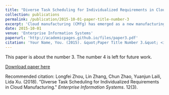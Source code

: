 ```yaml
---
title: "Diverse Task Scheduling for Individualized Requirements in Cloud Manufacturing"
collection: publications
permalink: /publication/2015-10-01-paper-title-number-3
excerpt: 'Cloud manufacturing (CMfg) has emerged as a new manufacturing paradigm that provides ubiquitous, on-demand manufacturing services to customers through network and CMfg platforms. In CMfg system, task scheduling as an important means of finding suitable services for specific manufacturing tasks plays a key role in enhancing the system performance. Customers’ requirements in CMfg are highly individualized, which leads to diverse manufacturing tasks in terms of execution flows and users’ preferences. We focus on diverse manufacturing tasks and aim to address their scheduling issue in CMfg. First of all, a mathematical model of task scheduling is built based on analysis of the scheduling process in CMfg. To solve this scheduling problem, we propose a scheduling method aiming for diverse tasks, which enables each service demander to obtain desired manufacturing services. The candidate service sets are generated according to subtask directed graphs. An improved genetic algorithm is applied to searching for optimal task scheduling solutions. The effectiveness of the scheduling method proposed is verified by a case study with individualized customers’ requirements. The results indicate that the proposed task scheduling method is able to achieve better performance than some usual algorithms such as simulated annealing and pattern search.'
date: 2015-10-01
venue: 'Enterprise Information Systems'
paperurl: 'http://academicpages.github.io/files/paper3.pdf'
citation: 'Your Name, You. (2015). &quot;Paper Title Number 3.&quot; <i>Journal 1</i>. 1(3).'
---
```

This paper is about the number 3. The number 4 is left for future work.

[Download paper here](http://academicpages.github.io/files/paper3.pdf)

Recommended citation: Longfei Zhou, Lin Zhang, Chun Zhao, Yuanjun Laili, Lida Xu. (2018). "Diverse Task Scheduling for Individualized Requirements in Cloud Manufacturing." <i>Enterprise Information Systems</i>. 12(3).
